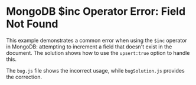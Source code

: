 # MongoDB $inc Operator Error: Field Not Found
This example demonstrates a common error when using the `$inc` operator in MongoDB: attempting to increment a field that doesn't exist in the document.  The solution shows how to use the `upsert:true` option to handle this. 

The `bug.js` file shows the incorrect usage, while `bugSolution.js` provides the correction.
